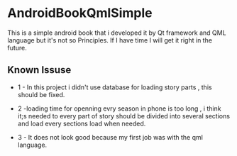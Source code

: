 # AndroidBookQmlSimple
This is a simple android book that i developed it by Qt framework and QML language but it's not so Principles.
If I have time I will get it right in the future.

## Known Issuse

* 1 - In this project i didn't use database for loading story parts , this should be fixed.

* 2 -loading time for openning evry season in phone is too long , i think it;s needed to every part of story should be divided into several sections and load every sections load when needed.

* 3 - It does not look good because my first job was with the qml language.
